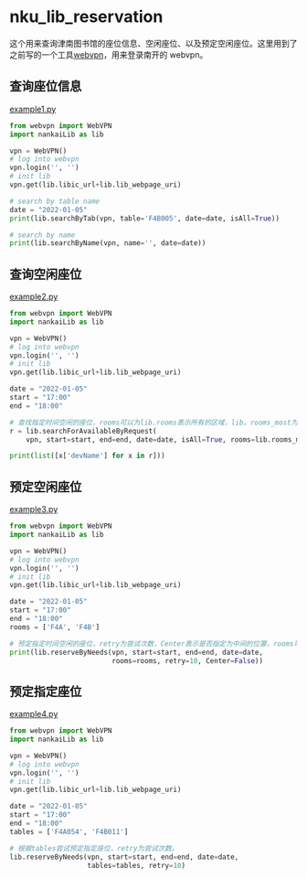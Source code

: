 # nku_lib_reservation

这个用来查询津南图书馆的座位信息、空闲座位、以及预定空闲座位。这里用到了之前写的一个工具[webvpn](https://github.com/liyue983/nankai-webvpn)，用来登录南开的 webvpn。

## 查询座位信息

[example1.py](example1.py)

```python
from webvpn import WebVPN
import nankaiLib as lib

vpn = WebVPN()
# log into webvpn
vpn.login('', '')
# init lib
vpn.get(lib.libic_url+lib.lib_webpage_uri)

# search by table name
date = "2022-01-05"
print(lib.searchByTab(vpn, table='F4B005', date=date, isAll=True))

# search by name
print(lib.searchByName(vpn, name='', date=date))

```

## 查询空闲座位

[example2.py](example2.py)

```python
from webvpn import WebVPN
import nankaiLib as lib

vpn = WebVPN()
# log into webvpn
vpn.login('', '')
# init lib
vpn.get(lib.libic_url+lib.lib_webpage_uri)

date = "2022-01-05"
start = "17:00"
end = "18:00"

# 查找指定时间空闲的座位，rooms可以为lib.rooms表示所有的区域，lib。rooms_most为3楼和4楼，或者自定义区域，比如rooms=['F4A','F4B']
r = lib.searchForAvailableByRequest(
    vpn, start=start, end=end, date=date, isAll=True, rooms=lib.rooms_most)

print(list([x['devName'] for x in r]))

```

## 预定空闲座位

[example3.py](eaxmple3.py)

```python
from webvpn import WebVPN
import nankaiLib as lib

vpn = WebVPN()
# log into webvpn
vpn.login('', '')
# init lib
vpn.get(lib.libic_url+lib.lib_webpage_uri)

date = "2022-01-05"
start = "17:00"
end = "18:00"
rooms = ['F4A', 'F4B']

# 预定指定时间空闲的座位，retry为尝试次数，Center表示是否指定为中间的位置，rooms可以为lib.rooms表示所有的区域，lib。rooms_most为3楼和4楼，或者自定义区域，比如rooms=['F4A','F4B']
print(lib.reserveByNeeds(vpn, start=start, end=end, date=date,
                         rooms=rooms, retry=10, Center=False))

```

## 预定指定座位

[example4.py](eaxmple4.py)

```python
from webvpn import WebVPN
import nankaiLib as lib

vpn = WebVPN()
# log into webvpn
vpn.login('', '')
# init lib
vpn.get(lib.libic_url+lib.lib_webpage_uri)

date = "2022-01-05"
start = "17:00"
end = "18:00"
tables = ['F4A054', 'F4B011']

# 根据tables尝试预定指定座位，retry为尝试次数。
lib.reserveByNeeds(vpn, start=start, end=end, date=date,
                   tables=tables, retry=10)


```
